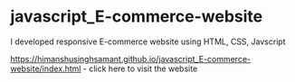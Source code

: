 # javascript_E-commerce-website
I developed responsive E-commerce website using HTML, CSS, Javscript

https://himanshusinghsamant.github.io/javascript_E-commerce-website/index.html  - click here to visit the website
